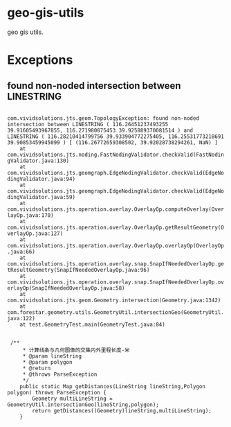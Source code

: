 # geo-gis-utils
geo gis utils.


# Exceptions

## found non-noded intersection between LINESTRING

<code>
com.vividsolutions.jts.geom.TopologyException: found non-noded intersection between LINESTRING ( 116.26451237493255 39.91605493967855, 116.271980875453 39.925889370081514 ) and LINESTRING ( 116.28210414799756 39.933904772275405, 116.25531773218691 39.90853459945099 ) [ (116.26772659308502, 39.92028738294261, NaN) ]
	at com.vividsolutions.jts.noding.FastNodingValidator.checkValid(FastNodingValidator.java:130)
	at com.vividsolutions.jts.geomgraph.EdgeNodingValidator.checkValid(EdgeNodingValidator.java:94)
	at com.vividsolutions.jts.geomgraph.EdgeNodingValidator.checkValid(EdgeNodingValidator.java:59)
	at com.vividsolutions.jts.operation.overlay.OverlayOp.computeOverlay(OverlayOp.java:170)
	at com.vividsolutions.jts.operation.overlay.OverlayOp.getResultGeometry(OverlayOp.java:127)
	at com.vividsolutions.jts.operation.overlay.OverlayOp.overlayOp(OverlayOp.java:66)
	at com.vividsolutions.jts.operation.overlay.snap.SnapIfNeededOverlayOp.getResultGeometry(SnapIfNeededOverlayOp.java:96)
	at com.vividsolutions.jts.operation.overlay.snap.SnapIfNeededOverlayOp.overlayOp(SnapIfNeededOverlayOp.java:58)
	at com.vividsolutions.jts.geom.Geometry.intersection(Geometry.java:1342)
	at com.forestar.geometry.utils.GeometryUtil.intersectionGeo(GeometryUtil.java:122)
	at test.GeometryTest.main(GeometryTest.java:84)

</code>

<code>
 /**
     * 计算线条与几何图像的交集内外里程长度-米
     * @param lineString
     * @param polygon
     * @return
     * @throws ParseException 
     */
	public static Map<String,Double> getDistances(LineString lineString,Polygon polygon) throws ParseException {
		Geometry multiLineString = GeometryUtil.intersectionGeo(lineString,polygon);
		return getDistances((Geometry)lineString,multiLineString);
	}
	
</code>	
